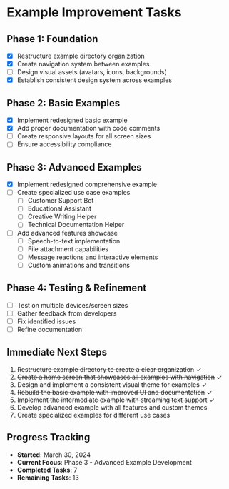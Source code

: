# Example Improvement Tasks

## Phase 1: Foundation
- [x] Restructure example directory organization
- [x] Create navigation system between examples
- [ ] Design visual assets (avatars, icons, backgrounds)
- [x] Establish consistent design system across examples

## Phase 2: Basic Examples
- [x] Implement redesigned basic example
- [x] Add proper documentation with code comments
- [ ] Create responsive layouts for all screen sizes
- [ ] Ensure accessibility compliance

## Phase 3: Advanced Examples
- [x] Implement redesigned comprehensive example
- [ ] Create specialized use case examples
  - [ ] Customer Support Bot
  - [ ] Educational Assistant
  - [ ] Creative Writing Helper
  - [ ] Technical Documentation Helper
- [ ] Add advanced features showcase
  - [ ] Speech-to-text implementation
  - [ ] File attachment capabilities
  - [ ] Message reactions and interactive elements
  - [ ] Custom animations and transitions

## Phase 4: Testing & Refinement
- [ ] Test on multiple devices/screen sizes
- [ ] Gather feedback from developers
- [ ] Fix identified issues
- [ ] Refine documentation

## Immediate Next Steps
1. ~~Restructure example directory to create a clear organization~~ ✓
2. ~~Create a home screen that showcases all examples with navigation~~ ✓
3. ~~Design and implement a consistent visual theme for examples~~ ✓
4. ~~Rebuild the basic example with improved UI and documentation~~ ✓
5. ~~Implement the intermediate example with streaming text support~~ ✓
6. Develop advanced example with all features and custom themes
7. Create specialized examples for different use cases

## Progress Tracking
- **Started**: March 30, 2024
- **Current Focus**: Phase 3 - Advanced Example Development
- **Completed Tasks**: 7
- **Remaining Tasks**: 13 
